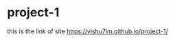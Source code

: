 # project-1


this is the link of site https://vishu7im.github.io/project-1/

<script src="https://gist.github.com/DomPizzie/7a5ff55ffa9081f2de27c315f5018afc.js"></script>